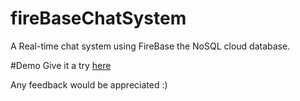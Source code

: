 # fireBaseChatSystem
A Real-time chat system using FireBase the NoSQL cloud database.

#Demo
Give it a try <a href="https://hamedzitoun.github.io/">here</a>


Any feedback would be appreciated :)




